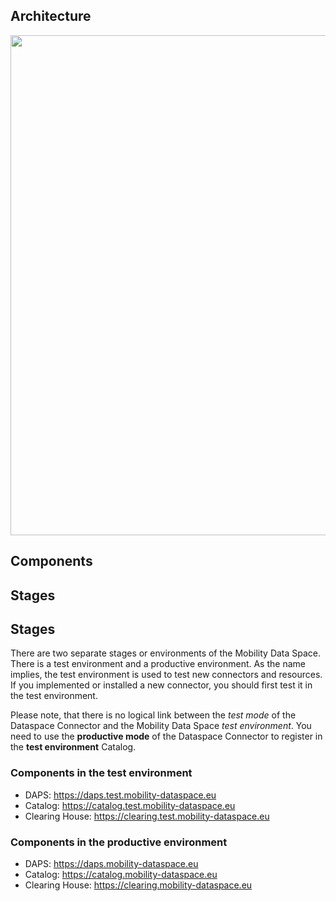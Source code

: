 ## Architecture

<img src="https://user-images.githubusercontent.com/91048868/173079801-34002bd5-8bae-41ac-8f13-f290cae10365.jpg" width="800">

## Components

## Stages

## Stages
There are two separate stages or environments of the Mobility Data Space. There is a test environment and a productive environment. As the name implies, the test environment is used to test new connectors and resources. 
If you implemented or installed a new connector, you should first test it in the test environment.

Please note, that there is no logical link between the _test mode_ of the Dataspace Connector and the Mobility Data Space _test environment_. You need to use the **productive mode** of the Dataspace Connector to register in the **test environment** Catalog.

### Components in the test environment

* DAPS: https://daps.test.mobility-dataspace.eu
* Catalog: https://catalog.test.mobility-dataspace.eu
* Clearing House: https://clearing.test.mobility-dataspace.eu

### Components in the productive environment

* DAPS: https://daps.mobility-dataspace.eu
* Catalog: https://catalog.mobility-dataspace.eu
* Clearing House: https://clearing.mobility-dataspace.eu
